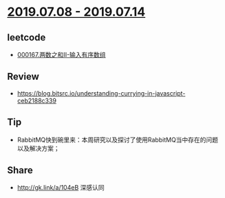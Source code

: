 # [2019.07.08 - 2019.07.14](https://github.com/vjudge/ARTS/blob/master/2019/第0013周.md)

## leetcode
* [000167.两数之和II-输入有序数组](https://github.com/vjudge/leetcode/tree/master/000001-000200/000167.两数之和II-输入有序数组)

## Review
* https://blog.bitsrc.io/understanding-currying-in-javascript-ceb2188c339

## Tip
* RabbitMQ快到碗里来：本周研究以及探讨了使用RabbitMQ当中存在的问题以及解决方案；

## Share
* http://gk.link/a/104eB
深感认同
